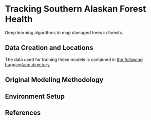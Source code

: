 # Tracking Southern Alaskan Forest Health 

Deep learning algorithms to map damaged trees in forests.

## Data Creation and Locations

The data used for training these models is contained in [the following huggingface directory](https://huggingface.co/datasets/saking3/alaska_dead_trees)

## Original Modeling Methodology

## Environment Setup

## References
